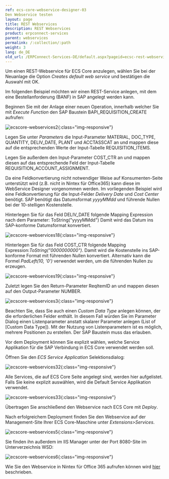 ```yaml
---
ref: ecs-core-webservice-designer-03
Den Webservice testen
layout: page
title: REST Webservices
description: REST Webservices
product: erpconnect-services
parent: webservices
permalink: /:collection/:path
weight: 3
lang: de_DE
old_url: /ERPConnect-Services-DE/default.aspx?pageid=ecsc-rest-webservices
---
```


Um einen REST-Webservice für ECS Core anzulegen, wählen Sie bei der Neuanlage die Option *Creates default web service* und bestätigen die Auswahl mit OK.  

Im folgenden Beispiel möchten wir einen REST-Service anlegen, mit dem eine Bestellanforderung (BANF) in SAP angelegt werden kann. 


Beginnen Sie mit der Anlage einer neuen Operation, innerhalb welcher Sie mit *Execute Function* den SAP Baustein BAPI_REQUISITION_CREATE aufrufen:

![ecscore-webservices2](/img/content/ecscore-webservices2.png){:class="img-responsive"}

Legen Sie unter *Parameters* die Input-Parameter  MATERIAL, DOC_TYPE, QUANTITY, DELIV_DATE, PLANT und  ACCTASSCAT an und mappen diese auf die entsprechenden Werte der Input-Tabelle REQUISITION_ITEMS.

Legen Sie außerdem den Input-Parameter COST_CTR an und mappen diesen auf das entsprechende Feld der Input-Tabelle REQUISITION_ACCOUNT_ASSIGNMENT.

Da eine Feldkonvertierung nicht notwendiger Weise auf Konsumenten-Seite unterstützt wird (z.B. nicht in Nintex für Office365) kann diese im WebService Designer vorgenommen werden. Im vorliegenden Beispiel wird eine Feldkonvertierung für die Input-Felder *Delivery Date* und *Cost Center* benötigt. SAP benötigt das Datumsformat *yyyyMMdd* und führende Nullen bei der 10-stelligen Kostenstelle.     

Hinterlegen Sie für das Feld DELIV_DATE folgende Mapping Expression nach dem Parameter: ToString("yyyyMMdd")
Damit wird das Datum ins SAP-konforme Datumsformat konvertiert. 

![ecscore-webservices18](/img/content/ecscore-webservices18.png){:class="img-responsive"}

Hinterlegen Sie für das Feld COST_CTR folgende Mapping Expression:*ToString("0000000000")*. Damit wird die Kostenstelle ins SAP-konforme Format mit führenden Nullen konvertiert. Alternativ kann die Formel *PadLeft(10, '0')* verwendet werden, um die führenden Nullen zu erzeugen. 


![ecscore-webservices19](/img/content/ecscore-webservices19.png){:class="img-responsive"}

Zuletzt legen Sie den Return-Parameter ReqItemID an und mappen diesen auf den Output-Parameter NUMBER.

![ecscore-webservices3](/img/content/ecscore-webservices3.png){:class="img-responsive"}

Beachten Sie, dass Sie auch einen *Custom Data Type* anlegen können, der die erforderlichen Felder enthält. In diesem Fall würden Sie im Parameter Dialog einen Listenparameter anstatt skalarer Parameter anlegen (List of [Custom Data Type]). Mit der Nutzung von Listenparametern ist es möglich, mehrere Positionen zu erstellen. Der SAP Baustein muss das erlauben. 

Vor dem Deployment können Sie explizit wählen, welche Service Applikation für die SAP Verbindung in ECS Core verwendet werden soll.

Öffnen Sie den *ECS Service Application* Selektionsdialog:

![ecscore-webservices32](/img/content/ecscore-webservices32.png){:class="img-responsive"}

Alle Services, die auf ECS Core Seite angelegt sind, werden hier aufgelistet. Falls Sie keine explizit auswählen, wird die Default Service Applikation verwendet. 

![ecscore-webservices33](/img/content/ecscore-webservices33.png){:class="img-responsive"}

Übertragen Sie anschließend den Webservice nach ECS Core mit *Deploy*. 


Nach erfolgreichem Deployment finden Sie den Webservice auf der Management-Site Ihrer ECS Core-Maschine unter *Extensions>Services*.

![ecscore-webservices5](/img/content/ecscore-webservices5.png){:class="img-responsive"}

Sie finden ihn außerdem im IIS Manager unter der Port 8080-Site im Unterverzeichnis WSD:

![ecscore-webservices6](/img/content/ecscore-webservices6.png){:class="img-responsive"}

Wie Sie den Webservice in Nintex für Office 365 aufrufen können wird [hier]() beschrieben.  
